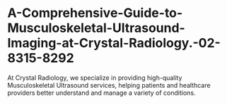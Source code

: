 # A-Comprehensive-Guide-to-Musculoskeletal-Ultrasound-Imaging-at-Crystal-Radiology.-02-8315-8292
At Crystal Radiology, we specialize in providing high-quality Musculoskeletal Ultrasound services, helping patients and healthcare providers better understand and manage a variety of conditions.
